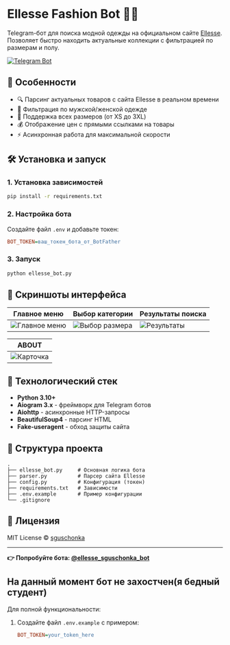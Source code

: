 # Ellesse Fashion Bot 👕👖

Telegram-бот для поиска модной одежды на официальном сайте [Ellesse](https://www.ellesse.com). Позволяет быстро находить актуальные коллекции с фильтрацией по размерам и полу.

[![Telegram Bot](https://img.shields.io/badge/Telegram-%40ellesse__sguschonka__bot-blue)](https://t.me/ellesse_sguschonka_bot)

## 🌟 Особенности
- 🔍 Парсинг актуальных товаров с сайта Ellesse в реальном времени
- 👔 Фильтрация по мужской/женской одежде
- 📏 Поддержка всех размеров (от XS до 3XL)
- 💰 Отображение цен с прямыми ссылками на товары
- ⚡ Асинхронная работа для максимальной скорости

## 🛠 Установка и запуск

### 1. Установка зависимостей
```bash
pip install -r requirements.txt
```

### 2. Настройка бота
Создайте файл `.env` и добавьте токен:
```ini
BOT_TOKEN=ваш_токен_бота_от_BotFather
```

### 3. Запуск
```bash
python ellesse_bot.py
```

## 📸 Скриншоты интерфейса

| Главное меню | Выбор категории | Результаты поиска |
|-------------|--------------|------------------|
| ![Главное меню](https://github.com/user-attachments/assets/d81e5b71-d425-4a16-9c71-decb686c2837) | ![Выбор размера](https://github.com/user-attachments/assets/ba9852cf-a842-4cee-bcce-11727c13782c) | ![Результаты](https://github.com/user-attachments/assets/35fdf2fd-39fe-4947-8f3e-118988558ef3) |

| ABOUT |
|-----------------------|
| ![Карточка](https://github.com/user-attachments/assets/3212d3f7-59e5-4bda-be89-1bfb02d3c834) |

## 🧰 Технологический стек
- **Python 3.10+**
- **Aiogram 3.x** - фреймворк для Telegram ботов
- **Aiohttp** - асинхронные HTTP-запросы
- **BeautifulSoup4** - парсинг HTML
- **Fake-useragent** - обход защиты сайта

## 📁 Структура проекта
```
.
├── ellesse_bot.py     # Основная логика бота
├── parser.py          # Парсер сайта Ellesse
├── config.py          # Конфигурация (токен)
├── requirements.txt   # Зависимости
├── .env.example       # Пример конфигурации
└── .gitignore
```

## 📜 Лицензия
MIT License © [sguschonka](https://github.com/sguschonka)

---

**👉 Попробуйте бота: [@ellesse_sguschonka_bot](https://t.me/ellesse_sguschonka_bot)**
## На данный момент бот не захостчен(я бедный студент)


Для полной функциональности:
1. Создайте файл `.env.example` с примером:
   ```ini
   BOT_TOKEN=your_token_here
